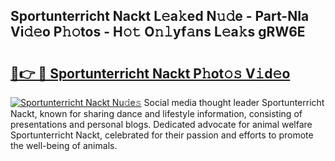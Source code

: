 ## Sportunterricht Nackt L𝚎a𝚔ed N𝚞𝚍e - Part-NIa Vi𝚍𝚎o P𝚑𝚘tos - H𝚘𝚝 O𝚗𝚕yf𝚊ns L𝚎a𝚔s gRW6E

# <h2><a href="http://kf8d3v.oniu.top/?m=Sportunterricht+Nackt">🔗👉 🔴 Sportunterricht Nackt P𝚑ot𝚘𝚜 V𝚒d𝚎o</a></h2>

[![Sportunterricht Nackt Nu𝚍e𝚜](https://i.imgur.com/0qMVB7G.gif)](http://kf8d3v.oniu.top/?m=Sportunterricht+Nackt)
Social media thought leader Sportunterricht Nackt, known for sharing dance and lifestyle information, consisting of presentations and personal blogs. Dedicated advocate for animal welfare Sportunterricht Nackt, celebrated for their passion and efforts to promote the well-being of animals.  

